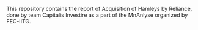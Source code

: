 This repository contains the report of Acquisition of Hamleys by Reliance, done by team Capitalis Investire as a part of the MnAnlyse organized by FEC-IITG.

